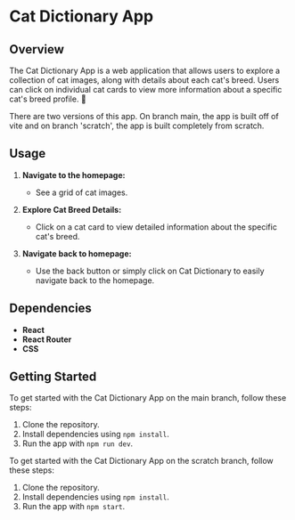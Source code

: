 # Cat Dictionary App

## Overview

The Cat Dictionary App is a web application that allows users to explore a collection of cat images, along with details about each cat's breed. Users can click on individual cat cards to view more information about a specific cat's breed profile. 🐾

There are two versions of this app. On branch main, the app is built off of vite and on branch 'scratch', the app is built completely from scratch.

## Usage

1. **Navigate to the homepage:**

   - See a grid of cat images.

2. **Explore Cat Breed Details:**

   - Click on a cat card to view detailed information about the specific cat's breed.

3. **Navigate back to homepage:**
   - Use the back button or simply click on Cat Dictionary to easily navigate back to the homepage.

## Dependencies

- **React**
- **React Router**
- **CSS**

## Getting Started

To get started with the Cat Dictionary App on the main branch, follow these steps:

1. Clone the repository.
2. Install dependencies using `npm install`.
3. Run the app with `npm run dev`.

To get started with the Cat Dictionary App on the scratch branch, follow these steps:

1. Clone the repository.
2. Install dependencies using `npm install`.
3. Run the app with `npm start`.


